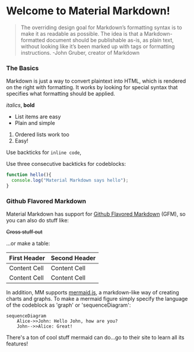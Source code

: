 Welcome to Material Markdown!
=============================

> The overriding design goal for Markdown’s formatting syntax is to make it as readable as possible. The idea is that a Markdown-formatted document should be publishable as-is, as plain text, without looking like it’s been marked up with tags or formatting instructions. -John Gruber, creator of Markdown

### The Basics

Markdown is just a way to convert plaintext into HTML, which is rendered on the right with formatting. It works by looking for special syntax that specifies what formatting should be applied.

_italics_, **bold**

- List items are easy
- Plain and simple


1. Ordered lists work too
2. Easy!

Use backticks for `inline code`,

Use three consecutive backticks for codeblocks:

```javascript
function hello(){
  console.log("Material Markdown says hello");
}
```

### Github Flavored Markdown

Material Markdown has support for [Github Flavored Markdown](https://help.github.com/articles/github-flavored-markdown/) (GFM), so you can also do stuff like:

~~Cross stuff out~~

...or make a table:

First Header  | Second Header
------------- | -------------
Content Cell  | Content Cell
Content Cell  | Content Cell

In addition, MM supports [mermaid.js](http://knsv.github.io/mermaid/), a markdown-like way of creating charts and graphs. To make a mermaid figure simply specify the language of the codeblock as 'graph' or 'sequenceDiagram':

```
sequenceDiagram
    Alice->>John: Hello John, how are you?
    John-->>Alice: Great!
```

There's a ton of cool stuff mermaid can do...go to their site to learn all its features!